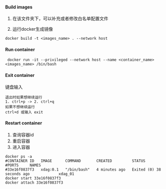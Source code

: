 #### Build images

1. 在该文件夹下，可以补充或者修改白名单配置文件

2. 运行docker生成镜像

```shell
docker build -t <images_name> . --network host
```

#### Run container

```shell
 docker run -it --privileged --network host --name <container_name> <images_name> /bin/bash
```

#### Exit container

键盘输入

```shell
退出时如果想继续运行
1. ctrl+p -> 2. ctrl+q
如果不想继续运行
ctrl+d 或输入 exit
```

#### Restart container

1. 查询容器id
2. 重启容器
3. 进入容器

```shell
docker ps -a
#CONTAINER ID   IMAGE      COMMAND       CREATED         STATUS                      #PORTS     NAMES
#33e16f0837f3   xdag:0.1   "/bin/bash"   4 minutes ago   Exited (0) 38 seconds ago             xdag_01
docker start 33e16f0837f3
docker attach 33e16f0837f3
```


